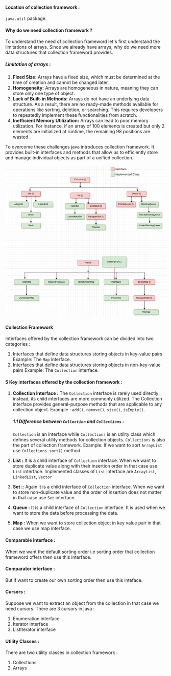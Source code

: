 #### Location of collection framework : 
`java.util` package.

#### Why do we need collection framework ?
To understand the need of collection frameword let's first understand the limitations of arrays. Since we already have arrays, why do we need more data structures that collection frameword provides.

##### Limitation of arrays : 
1. **Fixed Size:** Arrays have a fixed size, which must be determined at the time of creation and cannot be changed later.
2. **Homogeneity:** Arrays are homogeneous in nature, meaning they can store only one type of object. 
3. **Lack of Built-in Methods:** Arrays do not have an underlying data structure. As a result, there are no ready-made methods available for operations like sorting, deletion, or searching. This requires developers to repeatedly implement these functionalities from scratch.
4. **Inefficient Memory Utilization:** Arrays can lead to poor memory utilization. For instance, if an array of 100 elements is created but only 2 elements are initialized at runtime, the remaining 98 positions are wasted.

To overcome these challenges java introduces collection framework. It provides built-in interfaces and methods that allow us to efficiently store and manage individual objects as part of a unified collection. 

![Alt text](./images/Screenshot_20250121_144854.png)

#### Collection Framework 
Interfaces offered by the collection framework can be divided into two categories :
1. Interfaces that define data structures storing objects in key-value pairs
Example: The `Map` interface.
2. Interfaces that define data structures storing objects in non-key-value pairs
Example: The `Collection` interface. 

#### 5 Key interfaces offered by the collection framework :
1. **Collection Interface :** The `Collection` interface is rarely used directly; instead, its child interfaces are more commonly utilized. The Collection interface provides general-purpose methods that are applicable to any collection object. Example : `add()`, `remove()`, `size()`, `isEmpty()`.

    ##### 1.1 Difference between `Collection` and `Collections` : 
    `Collection` is an interface while `Collections` is an utility class which defines several utility methods for collection objects. `Collections` is also the part of collection framework. Example: If we want to sort `ArrayList` use `Collections.sort()` method.

2. **List :** It is a child interface of `Collection` interface. When we want to store duplicate value along with their insertion order in that case use `List` interface. Implemented classes of `List` interface are `ArrayList`, `LinkedList`, `Vector`
3. **Set :**: Again it is a child interface of `Collection` interface. When we want to store non-duplicate value and the order of insertion does not matter in that case use `Set` interface. 
4. **Queue :** It is a child interface of `Collection` interface. It is used when we want to store the data before processing the data.
5. **Map :** When we want to store collection object in key value pair in that case we use map interface. 

#### Comparable interface : 
When we want the default sorting order i.e sorting order that collection frameword offers then use this interface.

#### Comparator interface :
But if want to create our own sorting order then use this inteface.

#### Cursors :
Suppose we want to extract an object from the collection in that case we need cursors. There are 3 cursors in java :
1. Enumeration interface
2. Iterator interface
3. ListIterator interface


#### Utility Classes : 
There are two utility classes in collection framework :
1. Collections
2. Arrays
